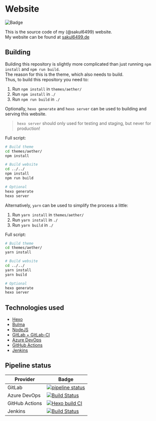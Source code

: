 # Website

![Badge](https://gitlab.com/sakul6499_de/sakul6499_de.gitlab.io/badges/master/pipeline.svg)

This is the source code of my (@sakul6499) website.  
My website can be found at [sakul6499.de](https://sakul6499.de/)

## Building

Building this repository is slightly more complicated than just running `npm install` and `npm run build`.  
The reason for this is the theme, which also needs to build.  
Thus, to build this repository you need to:  

1. Run `npm install` in `themes/aether/`
3. Run `npm install` in `./`
4. Run `npm run build` in `./`

Optionally, `hexo generate` and `hexo server` can be used to building and serving this website.

> `hexo server` should only used for testing and staging, but never for production!

Full script:  

``` bash
# Build theme
cd themes/aether/
npm install

# Build website
cd ../../
npm install
npm run build

# Optional
hexo generate
hexo server
```  

Alternatively, `yarn` can be used to simplify the process a little:  

1. Run `yarn install` in `themes/aether/`
3. Run `yarn install` in `./`
4. Run `yarn build` in `./`

Full script:  

``` bash
# Build theme
cd themes/aether/
yarn install

# Build website
cd ../../
yarn install
yarn build

# Optional
hexo generate
hexo server
```  

## Technologies used

- [Hexo](https://hexo.io/)
- [Bulma](https://bulma.io/)
- [NodeJS](https://nodejs.org/)
- [GitLab + GitLab-CI](https://gitlab.com/)
- [Azure DevOps](https://azure.microsoft.com/de-de/services/devops/)
- [GitHub Actions](https://github.com/features/actions)
- [Jenkins](https://jenkins.io/)

## Pipeline status

| Provider | Badge |
| ------ | ------ |
| GitLab | [![pipeline status](https://gitlab.com/sakul6499.de/blog/badges/master/pipeline.svg)](https://gitlab.com/sakul6499.de/blog/-/commits/master) |
| Azure DevOps | [![Build Status](https://sakul6499.visualstudio.com/Website/_apis/build/status/Website-Node.js%20With%20Grunt-CI?branchName=master)](https://sakul6499.visualstudio.com/Website/_build/latest?definitionId=13&branchName=master) |
| GitHub Actions | [![Hexo build CI](https://github.com/Sakul6499/Website/workflows/Hexo%20build%20CI/badge.svg?branch=master)](https://github.com/Sakul6499/Website/) |
| Jenkins | [![Build Status](https://ci.sakul6499.de/job/gitea-sakul6499.de/job/Website/job/master/badge/icon)](https://ci.sakul6499.de/job/gitea-sakul6499.de/job/Website/job/master/) |
